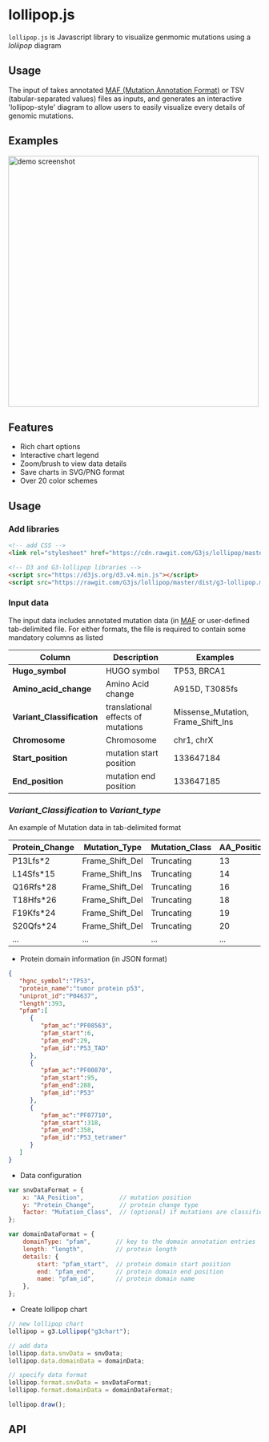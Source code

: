 # lollipop.js

`lollipop.js` is Javascript library to visualize genmomic mutations using a *loliipop* diagram

## Usage

The input of takes annotated 
<a href="https://docs.gdc.cancer.gov/Encyclopedia/pages/Mutation_Annotation_Format/">MAF (Mutation Annotation Format)</a> or TSV (tabular-separated values) files as inputs, and generates an interactive 'lollipop-style' diagram to allow users to easily visualize every details of genomic mutations.

## Examples

<a href="https://bl.ocks.org/phoeguo/583a12e04c6b9d7ca1825cdbdc62f531"><img src="./asses/img/screenshot1.png" alt="demo screenshot" width="500"/></a>

## Features

- Rich chart options
- Interactive chart legend
- Zoom/brush to view data details
- Save charts in SVG/PNG format
- Over 20 color schemes

## Usage

### Add libraries
```html
<!-- add CSS -->
<link rel="stylesheet" href="https://cdn.rawgit.com/G3js/lollipop/master/css/style.min.css">

<!-- D3 and G3-lollipop libraries -->
<script src="https://d3js.org/d3.v4.min.js"></script>
<script src="https://rawgit.com/G3js/lollipop/master/dist/g3-lollipop.min.js"></script>
```

### Input data
The input data includes annotated mutation data (in <a href="https://docs.gdc.cancer.gov/Data/File_Formats/MAF_Format/">MAF</a> or user-defined tab-delimited file.  For either formats, the file is required to contain some mandatory columns as listed

Column | Description | Examples
| ------- | ------------- | -------- |
| **Hugo_symbol** | HUGO symbol | TP53, BRCA1 |
| **Amino_acid_change** | Amino Acid change | A915D, T3085fs | 
| **Variant_Classification** | translational effects of mutations | Missense_Mutation, Frame_Shift_Ins |
| **Chromosome** | Chromosome | chr1, chrX |
| **Start_position** | mutation start position | 133647184 |
| **End_position** | mutation end position | 133647185 |

### *Variant_Classification* to *Variant_type*

An example of Mutation data in tab-delimited format

Protein_Change | Mutation_Type | Mutation_Class | AA_Position
| ------------- |------------- | ----- |  ---- |
| P13Lfs*2 | Frame_Shift_Del |Truncating | 13 |
| L14Sfs*15 | Frame_Shift_Ins | Truncating | 14 |
| Q16Rfs*28 | Frame_Shift_Del | Truncating | 16 |
| T18Hfs*26 | Frame_Shift_Del | Truncating | 18 |
| F19Kfs*24 | Frame_Shift_Del | Truncating | 19 |
| S20Qfs*24 | Frame_Shift_Del | Truncating | 20 |
| ... | ... | ... | ... | 

- Protein domain information (in JSON format)

```JSON
{  
   "hgnc_symbol":"TP53",
   "protein_name":"tumor protein p53",
   "uniprot_id":"P04637",
   "length":393,
   "pfam":[  
      {  
         "pfam_ac":"PF08563",
         "pfam_start":6,
         "pfam_end":29,
         "pfam_id":"P53_TAD"
      },
      {  
         "pfam_ac":"PF00870",
         "pfam_start":95,
         "pfam_end":288,
         "pfam_id":"P53"
      },
      {  
         "pfam_ac":"PF07710",
         "pfam_start":318,
         "pfam_end":358,
         "pfam_id":"P53_tetramer"
      }
   ]
}
```

- Data configuration

```javascript
var snvDataFormat = {
    x: "AA_Position",          // mutation position
    y: "Protein_Change",       // protein change type
    factor: "Mutation_Class",  // (optional) if mutations are classified by cetern categories
};

var domainDataFormat = {
    domainType: "pfam",       // key to the domain annotation entries
    length: "length",         // protein length
    details: {
        start: "pfam_start",  // protein domain start position
        end: "pfam_end",      // protein domain end position
        name: "pfam_id",      // protein domain name
    },
};
```

- Create lollipop chart

```javascript
// new lollipop chart
lollipop = g3.Lollipop("g3chart");

// add data
lollipop.data.snvData = snvData;
lollipop.data.domainData = domainData;

// specify data format
lollipop.format.snvData = snvDataFormat;
lollipop.format.domainData = domainDataFormat;

lollipop.draw();
```

## API
